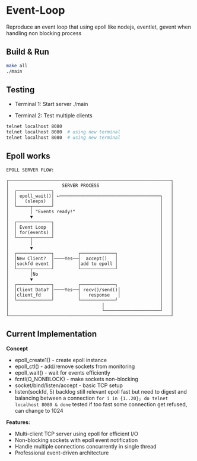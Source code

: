 # Event-Loop

Reproduce an event loop that using epoll like nodejs, eventlet, gevent when handling non blocking process


## Build & Run
```bash
make all
./main
```

## Testing

- Terminal 1: Start server
./main

- Terminal 2: Test multiple clients
```bash
telnet localhost 8080
telnet localhost 8080  # using new terminal
telnet localhost 8080  # using new terminal
```

## Epoll works

```
EPOLL SERVER FLOW:

┌─────────────────────────────────────────────────────────────┐
│                    SERVER PROCESS                           │
│  ┌─────────────┐                                            │
│  │ epoll_wait()│ ←──────────────────────────────────────┐   │
│  │   (sleeps)  │                                        │   │
│  └─────┬───────┘                                        │   │
│        │ "Events ready!"                                │   │
│        ▼                                                │   │
│  ┌─────────────┐                                        │   │
│  │ Event Loop  │                                        │   │
│  │ for(events) │                                        │   │
│  └─────┬───────┘                                        │   │
│        │                                                │   │
│        ▼                                                │   │
│  ┌─────────────┐         ┌─────────────┐                │   │
│  │New Client?  │────Yes──┤  accept()   │                │   │
│  │sockfd event │         │add to epoll │                │   │
│  └─────┬───────┘         └─────────────┘                │   │
│        │No                                              │   │
│        ▼                                                │   │
│  ┌─────────────┐         ┌─────────────┐                │   │
│  │Client Data? │────Yes──┤ recv()/send()│               │   │
│  │client_fd    │         │   response   │               │   │
│  └─────────────┘         └─────────────┘                │   │
│                                   │                     │   │
│                                   └─────────────────────┘   │
└─────────────────────────────────────────────────────────────┘
```

## Current Implementation

**Concept**
- epoll_create1() - create epoll instance
- epoll_ctl() - add/remove sockets from monitoring
- epoll_wait() - wait for events efficiently
- fcntl(O_NONBLOCK) - make sockets non-blocking
- socket/bind/listen/accept - basic TCP setup
- listen(sockfd, 5) backlog still relevant epoll fast but need to digest and balancing between a connection `for i in {1..20}; do telnet localhost 8080 & done` tested if too fast some connection get refused, can change to 1024

**Features:**
- Multi-client TCP server using epoll for efficient I/O
- Non-blocking sockets with epoll event notification
- Handle multiple connections concurrently in single thread
- Professional event-driven architecture

